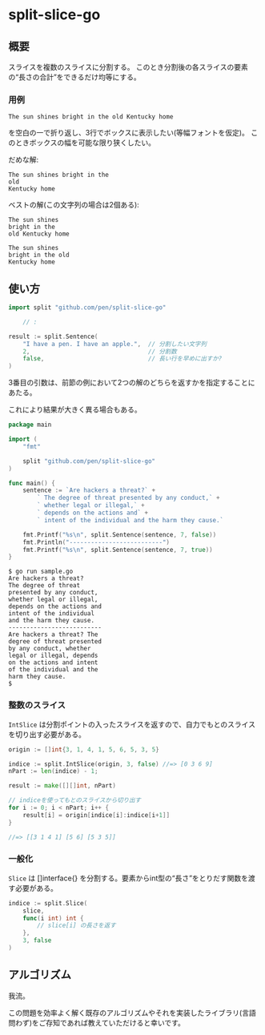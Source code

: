 # split-slice-go

## 概要

スライスを複数のスライスに分割する。
このとき分割後の各スライスの要素の“長さの合計”をできるだけ均等にする。

### 用例

```
The sun shines bright in the old Kentucky home
```
を空白の一で折り返し、3行でボックスに表示したい(等幅フォントを仮定)。
このときボックスの幅を可能な限り狭くしたい。

だめな解:
```
The sun shines bright in the
old
Kentucky home
```

ベストの解(この文字列の場合は2個ある):
```
The sun shines
bright in the
old Kentucky home
```
```
The sun shines
bright in the old
Kentucky home
```

## 使い方

```go
import split "github.com/pen/split-slice-go"

    // :

result := split.Sentence(
    "I have a pen. I have an apple.",  // 分割したい文字列
    2,                                 // 分割数
    false,                             // 長い行を早めに出すか?
)
```
3番目の引数は、前節の例において2つの解のどちらを返すかを指定することにあたる。

これにより結果が大きく異る場合もある。
```go
package main

import (
    "fmt"

    split "github.com/pen/split-slice-go"
)

func main() {
    sentence := `Are hackers a threat?` +
        ` The degree of threat presented by any conduct,` +
        ` whether legal or illegal,` +
        ` depends on the actions and` +
        ` intent of the individual and the harm they cause.`

    fmt.Printf("%s\n", split.Sentence(sentence, 7, false))
    fmt.Println("--------------------------")
    fmt.Printf("%s\n", split.Sentence(sentence, 7, true))
}
```
```console
$ go run sample.go 
Are hackers a threat?
The degree of threat
presented by any conduct,
whether legal or illegal,
depends on the actions and
intent of the individual
and the harm they cause.
--------------------------
Are hackers a threat? The
degree of threat presented
by any conduct, whether
legal or illegal, depends
on the actions and intent
of the individual and the
harm they cause.
$
```

### 整数のスライス

`IntSlice` は分割ポイントの入ったスライスを返すので、自力でもとのスライスを切り出す必要がある。

```go
origin := []int{3, 1, 4, 1, 5, 6, 5, 3, 5}

indice := split.IntSlice(origin, 3, false) //=> [0 3 6 9]
nPart := len(indice) - 1;

result := make([][]int, nPart)

// indiceを使ってもとのスライスから切り出す
for i := 0; i < nPart; i++ {
    result[i] = origin[indice[i]:indice[i+1]]
}

//=> [[3 1 4 1] [5 6] [5 3 5]]
```

### 一般化

`Slice` は []interface{} を分割する。要素からint型の“長さ”をとりだす関数を渡す必要がある。

```go
indice := split.Slice(
    slice,
    func(i int) int {
        // slice[i] の長さを返す
    },
    3, false
)
```

## アルゴリズム

我流。

この問題を効率よく解く既存のアルゴリズムやそれを実装したライブラリ(言語問わず)をご存知であれば教えていただけると幸いです。
